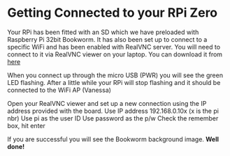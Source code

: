 # Getting Connected to your RPi Zero

Your RPi has been fitted with an SD which we have preloaded with Raspberry Pi 32bit Bookworm.  It has also been set up to connect to a specific WiFi and has been enabled with RealVNC server.
You will need to connect to it via RealVNC viewer on your laptop. You can download it from [here](https://www.realvnc.com/en/connect/download/viewer/)

When you connect up through the micro USB (PWR) you will see the green LED flashing.
After a little while your RPi will stop flashing and it should be connected to the WiFi AP (Vanessa)

Open your RealVNC viewer and set up a new connection using the IP address provided with the board.
   Use IP address 192.168.0.10x (x is the pi nbr)
   Use pi as the user ID
   Use password as the p/w
   Check the remember box, hit enter

If you are successful you will see the Bookworm background image. **Well done!**
